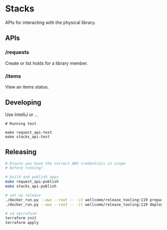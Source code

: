 # Stacks

APIs for interacting  with the physical library.

## APIs

### /requests

Create or list holds for a library member.

### /items

View an items status.

## Developing

Use IntelliJ or ...

```
# Running test

make request_api-test 
make stacks_api-test 
```

## Releasing

```sh
# Ensure you have the correct AWS credentials in scope
# before running!

# build and publish apps
make request_api-publish 
make stacks_api-publish 

# set up release
./docker_run.py --aws --root -- -it wellcome/release_tooling:119 prepare
./docker_run.py --aws --root -- -it wellcome/release_tooling:119 deploy

# cd terraform
terraform init
terraform apply
```
